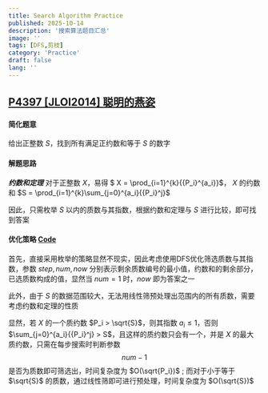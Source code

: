 ```yaml
---
title: Search Algorithm Practice
published: 2025-10-14
description: '搜索算法题目汇总'
image: ''
tags: [DFS,剪枝]
category: 'Practice'
draft: false 
lang: ''
---
```


## [P4397 [JLOI2014] 聪明的燕姿](https://www.luogu.com.cn/problem/P4397)

#### 简化题意

给出正整数 $S$，找到所有满足正约数和等于 $S$ 的数字

#### 解题思路

**_约数和定理_** 对于正整数 $X$，易得 $ X = \prod_{i=1}^{k}{{P_i}^{a_i}}$， $X$ 的约数和 $S = \prod_{i=1}^{k}\sum_{j=0}^{a_i}{{P_i}^j}$

因此，只需枚举 $S$ 以内的质数与其指数，根据约数和定理与 $S$ 进行比较，即可找到答案

#### 优化策略 [Code](https://github.com/NinT-W/Algorithm-Practice/blob/main/LuoGu/P4397.cpp)

首先，直接采用枚举的策略显然不现实，因此考虑使用DFS优化筛选质数与其指数，参数 $step, num, now$ 分别表示剩余质数编号的最小值，约数和的剩余部分，已选质数构成的值，显然当 $num = 1$ 时，$now$ 即为答案之一

此外，由于 $S$ 的数据范围较大，无法用线性筛预处理出范围内的所有质数，需要考虑约数和定理的性质

显然，若 $X$ 的一个质约数 $P_i > \sqrt{S}$，则其指数 $a_i \leqslant{1}$，否则 $\sum_{j=0}^{a_i}{{P_i}^j} > S$，且这样的质约数只会有一个，并是 $X$ 的最大质约数，只需在每步搜索时判断参数 $$num-1$$ 是否为质数即可筛选出，时间复杂度为 $O(\sqrt{P_i})$ ; 而对于小于等于 $\sqrt{S}$ 的质数，通过线性筛即可进行预处理，时间复杂度为 $O(\sqrt{S})$
